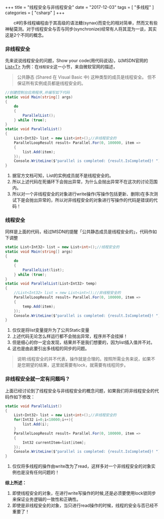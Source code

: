 +++
title = "线程安全与非线程安全"
date = "2017-12-03"
tags = [ "多线程" ]
categories = [ "csharp" ]
+++

　　c#的多线程编程由于其高级的语法糖(synax)而变化的相对简单，然而又有些神秘莫测。对于线程安全与否与同步(synchronize)经常有人将其混为一谈，其实这是2个不同的概念。
<!--more-->
### 非线程安全
先来说说线程安全的问题，Show your code(用代码说话)，以MSDN官网的
[List&lt;T&gt;](https://msdn.microsoft.com/library/6sh2ey19.aspx?f=255&MSPPError=-2147217396#Anchor_10 "点我访问")
为例：在`线程安全`这一小节，来自微软官网的描述，
> 公共静态 (Shared 在 Visual Basic 中) 这种类型的成员是线程安全。 但不保证所有实例成员都是线程安全的。

```cs
//创建控制台应用程序,并编写如下代码
static void Main(string[] args)
{
    do
    {
        ParallelList();
    } while (true);
}
static void ParallelList()
{
    List<Int32> list = new List<int>();//非线程安全的
    ParallelLoopResult result= Parallel.For(0, 100000, item =>
    {
        list.Add(item);
    });
    Console.WriteLine($"parallel is completed: {result.IsCompleted}! ");
}
```

1. 据官方文档可知，List<T>的实例成员就不是线程安全的。
2. 所以上述代码在死循环下会抛出异常，为什么会抛出异常不在这次的讨论范围内。
3. 所以对一个非线程安全的对象进行write操作(写操作包括更新、删除)在多次测试下是会抛出异常的，所以对非线程安全的对象进行写操作的代码是错误的代码！

### 线程安全
同样是上面的代码，经过MSDN的提醒「公共静态成员是线程安全的」，代码作如下调整

```cs
static List<Int32> list = new List<int>();//线程安全的
static void Main(string[] args)
{
    do
    {
        ParallelList(list);
    } while (true);
}
static void ParallelList(List<Int32> temp)
{
    //List<Int32> list = new List<int>();//非线程安全的
    ParallelLoopResult result= Parallel.For(0, 100000, item =>
    {
        temp.Add(item);
    });
    Console.WriteLine($"parallel is completed: {result.IsCompleted}! ");
}
```

1. 仅仅是将list变量提升为了公共Static变量
2. 上述代码无论怎么样运行都不会抛出异常，程序并不会挂掉！
3. 但是细心的你一定会发现，结果并不是我们想要的，因为list插入值并不对。
4. 这也是由此要引出多线程的同步的问题。
> 说明:线程安全的并不代表，操作就是合理的。按照所需业务来说，如果不是您期望的结果，这里就需要有lock，就需要有线程同步。

### 非线程安全就一定有问题吗？
上面已经讨论到了线程安全与非线程安全的概念问题，如果我们将非线程安全的代码作如下修改：

```cs
static void ParallelList()
{
    List<Int32> list = new List<int>();//非线程安全的
    for(Int32 i=0;i<10000;i++){
        list.Add(i);
    }
    ParallelLoopResult result= Parallel.For(0, 100000, item =>
    {
        Int32 currentItem=list[item];
    });
    Console.WriteLine($"parallel is completed: {result.IsCompleted}! ");
}
``` 

1. 仅仅将多线程的操作由write改为了read，这样多对一个非线程安全的对象实例也是没有任何问题的！

**综上所述：**

1. 即使线程安全的对象，在进行write写操作的时候,还是必须要使用lock锁同步来保证业务逻辑的一致性和正确性。
2. 即使是非线程安全的对象，当只进行read操作的时候，线程的安全与否已经不重要了！
